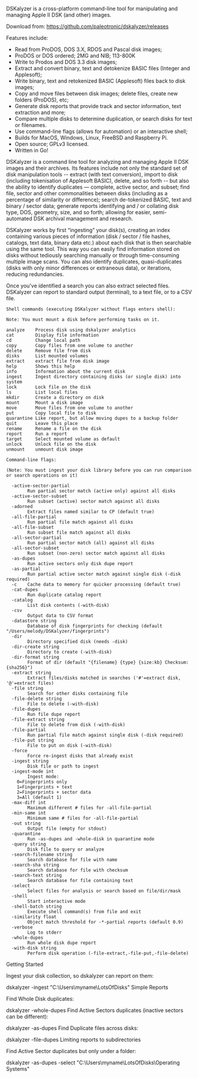 DSKalyzer is a cross-platform command-line tool for manipulating and managing Apple II DSK (and other) images. 

Download from: https://github.com/paleotronic/dskalyzer/releases

Features include:

- Read from ProDOS, DOS 3.X, RDOS and Pascal disk images; 
- ProDOS or DOS ordered; 2MG and NIB; 113-800K
- Write to Prodos and DOS 3.3 disk images;
- Extract and convert binary, text and detokenize BASIC files (Integer and Applesoft);
- Write binary, text and retokenized BASIC (Applesoft) files back to disk images;
- Copy and move files between disk images; delete files, create new folders (ProDOS), etc;
- Generate disk reports that provide track and sector information, text extraction and more;
- Compare multiple disks to determine duplication, or search disks for text or filenames.
- Use command-line flags (allows for automation) or an interactive shell;
- Builds for MacOS, Windows, Linux, FreeBSD and Raspberry Pi.
- Open source; GPLv3 licensed.
- Written in Go!

DSKalyzer is a command line tool for analyzing and managing Apple II DSK images and their archives. Its features include not only the standard set of disk manipulation tools -- extract (with text conversion), import to disk (including tokenisation of Applesoft BASIC), delete, and so forth -- but also the ability to identify duplicates — complete, active sector, and subset; find file, sector and other commonalities between disks (including as a percentage of similarity or difference); search de-tokenized BASIC, text and binary / sector data; generate reports identifying and / or collating disk type, DOS, geometry, size, and so forth; allowing for easier, semi-automated DSK archival management and research.

DSKalyzer works by first “ingesting” your disk(s), creating an index containing various pieces of information (disk / sector / file hashes, catalogs, text data, binary data etc.) about each disk that is then searchable using the same tool. This way you can easily find information stored on disks without tediously searching manually or through time-consuming multiple image scans. You can also identify duplicates, quasi-duplicates (disks with only minor differences or extraneous data), or iterations, reducing redundancies.

Once you've identified a search you can also extract selected files. DSKalyzer can report to standard output (terminal), to a text file, or to a CSV file.
```
Shell commands (executing DSKalyzer without flags enters shell):

Note: You must mount a disk before performing tasks on it.

analyze    Process disk using dskalyzer analytics
cat        Display file information
cd         Change local path
copy       Copy files from one volume to another
delete     Remove file from disk
disks      List mounted volumes
extract    extract file from disk image
help       Shows this help
info       Information about the current disk
ingest     Ingest directory containing disks (or single disk) into system
lock       Lock file on the disk
ls         List local files
mkdir      Create a directory on disk
mount      Mount a disk image
move       Move files from one volume to another
put        Copy local file to disk
quarantine Like report, but allow moving dupes to a backup folder
quit       Leave this place
rename     Rename a file on the disk
report     Run a report
target     Select mounted volume as default
unlock     Unlock file on the disk
unmount    unmount disk image

Command-line flags: 

(Note: You must ingest your disk library before you can run comparison or search operations on it)

  -active-sector-partial
    	Run partial sector match (active only) against all disks
  -active-sector-subset
    	Run subset (active) sector match against all disks
  -adorned
    	Extract files named similar to CP (default true)
  -all-file-partial
    	Run partial file match against all disks
  -all-file-subset
    	Run subset file match against all disks
  -all-sector-partial
    	Run partial sector match (all) against all disks
  -all-sector-subset
    	Run subset (non-zero) sector match against all disks
  -as-dupes
    	Run active sectors only disk dupe report
  -as-partial
    	Run partial active sector match against single disk (-disk required)
  -c	Cache data to memory for quicker processing (default true)
  -cat-dupes
    	Run duplicate catalog report
  -catalog
    	List disk contents (-with-disk)
  -csv
    	Output data to CSV format
  -datastore string
    	Database of disk fingerprints for checking (default "/Users/melody/DSKalyzer/fingerprints")
  -dir
    	Directory specified disk (needs -disk)
  -dir-create string
    	Directory to create (-with-disk)
  -dir-format string
    	Format of dir (default "{filename} {type} {size:kb} Checksum: {sha256}")
  -extract string
    	Extract files/disks matched in searches ('#'=extract disk, '@'=extract files)
  -file string
    	Search for other disks containing file
  -file-delete string
    	File to delete (-with-disk)
  -file-dupes
    	Run file dupe report
  -file-extract string
    	File to delete from disk (-with-disk)
  -file-partial
    	Run partial file match against single disk (-disk required)
  -file-put string
    	File to put on disk (-with-disk)
  -force
    	Force re-ingest disks that already exist
  -ingest string
    	Disk file or path to ingest
  -ingest-mode int
    	Ingest mode:
	0=Fingerprints only
	1=Fingerprints + text
	2=Fingerprints + sector data
	3=All (default 1)
  -max-diff int
    	Maximum different # files for -all-file-partial
  -min-same int
    	Minimum same # files for -all-file-partial
  -out string
    	Output file (empty for stdout)
  -quarantine
    	Run -as-dupes and -whole-disk in quarantine mode
  -query string
    	Disk file to query or analyze
  -search-filename string
    	Search database for file with name
  -search-sha string
    	Search database for file with checksum
  -search-text string
    	Search database for file containing text
  -select
    	Select files for analysis or search based on file/dir/mask
  -shell
    	Start interactive mode
  -shell-batch string
    	Execute shell command(s) from file and exit
  -similarity float
    	Object match threshold for -*-partial reports (default 0.9)
  -verbose
    	Log to stderr
  -whole-dupes
    	Run whole disk dupe report
  -with-disk string
    	Perform disk operation (-file-extract,-file-put,-file-delete)
```
Getting Started

Ingest your disk collection, so dskalyzer can report on them:

dskalyzer -ingest "C:\Users\myname\LotsOfDisks"
Simple Reports

Find Whole Disk duplicates:

dskalyzer -whole-dupes 
Find Active Sectors duplicates (inactive sectors can be different):

dskalyzer -as-dupes
Find Duplicate files across disks:

dskalyzer -file-dupes
Limiting reports to subdirectories

Find Active Sector duplicates but only under a folder:

dskalyzer -as-dupes -select "C:\Users\myname\LotsOfDisks\Operating Systems"
```
